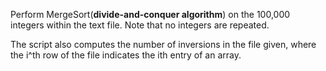 Perform MergeSort(**divide-and-conquer algorithm**) on the 100,000 integers within the text file. Note
that no integers are repeated. 

The script also computes the number of inversions in the file given,
where the i^th row of the file indicates the ith entry of an array.
